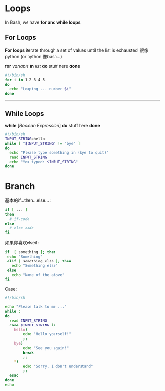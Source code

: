 # Loops

In Bash, we have **for and while loops**

## For Loops

**For loops** iterate through a set of values until the list is exhausted:
很像python (or python 像bash...)

**for** *variable* **in** *list*
**do**
  stuff here 
**done**

```bash
#!/bin/sh
for i in 1 2 3 4 5
do
  echo "Looping ... number $i"
done
```

---
## While Loops

**while** [*Boolean Expression*]
**do**
  stuff here 
**done**


```bash
#!/bin/sh
INPUT_STRING=hello
while [ "$INPUT_STRING" != "bye" ]
do
  echo "Please type something in (bye to quit)"
  read INPUT_STRING
  echo "You typed: $INPUT_STRING"
done
```


# Branch

基本的if...then...else... :

```bash
if [ ... ]
then
  # if-code
else
  # else-code
fi
```
如果你喜欢elseif:

```bash
if  [ something ]; then
 echo "Something"
 elif [ something_else ]; then
   echo "Something else"
 else
   echo "None of the above"
fi
```


Case:
```bash
#!/bin/sh

echo "Please talk to me ..."
while :
do
  read INPUT_STRING
  case $INPUT_STRING in
	hello)
		echo "Hello yourself!"
		;;
	bye)
		echo "See you again!"
		break
		;;
	*)
		echo "Sorry, I don't understand"
		;;
  esac
done
echo
```



